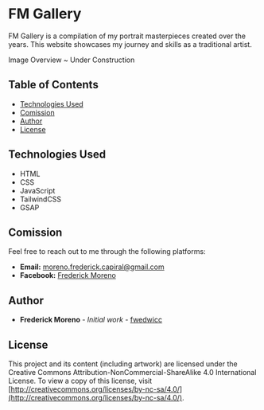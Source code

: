 # FM Gallery

FM Gallery is a compilation of my portrait masterpieces created over the years. This website showcases my journey and skills as a traditional artist.

Image Overview ~ Under Construction

## Table of Contents

- [Technologies Used](#technologies-used)
- [Comission](#comission)
- [Author](#author)
- [License](#license)

## Technologies Used

- HTML
- CSS
- JavaScript
- TailwindCSS
- GSAP

## Comission

Feel free to reach out to me through the following platforms:

- **Email:** [moreno.frederick.capiral@gmail.com](mailto:moreno.frederick.capiral@gmail.com)
- **Facebook:** [Frederick Moreno](https://www.facebook.com/fwedwic)

## Author

- **Frederick Moreno** - _Initial work_ - [fwedwicc](https://github.com/fwedwicc)

## License

This project and its content (including artwork) are licensed under the Creative Commons Attribution-NonCommercial-ShareAlike 4.0 International License. To view a copy of this license, visit [http://creativecommons.org/licenses/by-nc-sa/4.0/](http://creativecommons.org/licenses/by-nc-sa/4.0/).
